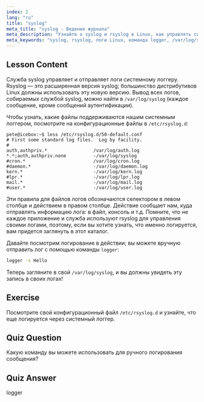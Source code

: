 ```yaml
---
index: 2
lang: "ru"
title: "syslog"
meta_title: "syslog - Ведение журнала"
meta_description: "Узнайте о syslog и rsyslog в Linux, как управлять системными логами и использовать команду logger. Начните с этого удобного для новичков руководства!"
meta_keywords: "syslog, rsyslog, логи Linux, команда logger, /var/log/syslog, учебник Linux, Linux для начинающих, системное логирование"
---
```


## Lesson Content

Служба syslog управляет и отправляет логи системному логгеру. Rsyslog — это расширенная версия syslog; большинство дистрибутивов Linux должны использовать эту новую версию. Вывод всех логов, собираемых службой syslog, можно найти в `/var/log/syslog` (каждое сообщение, кроме сообщений аутентификации).

Чтобы узнать, какие файлы поддерживаются нашим системным логгером, посмотрите на конфигурационные файлы в `/etc/rsyslog.d`:

```plaintext
pete@icebox:~$ less /etc/rsyslog.d/50-default.conf
# First some standard log files.  Log by facility.
#
auth,authpriv.*                 /var/log/auth.log
*.*;auth,authpriv.none          -/var/log/syslog
#cron.*                         /var/log/cron.log
#daemon.*                       -/var/log/daemon.log
kern.*                          -/var/log/kern.log
#lpr.*                          -/var/log/lpr.log
mail.*                          -/var/log/mail.log
#user.*                         -/var/log/user.log
```

Эти правила для файлов логов обозначаются селектором в левом столбце и действием в правом столбце. Действие сообщает нам, куда отправлять информацию лога: в файл, консоль и т.д. Помните, что не каждое приложение и служба используют rsyslog для управления своими логами, поэтому, если вы хотите узнать, что именно логируется, вам придется заглянуть в этот каталог.

Давайте посмотрим логирование в действии; вы можете вручную отправить лог с помощью команды `logger`:

```bash
logger -s Hello
```

Теперь загляните в свой `/var/log/syslog`, и вы должны увидеть эту запись в своих логах!

## Exercise

Посмотрите свой конфигурационный файл `/etc/rsyslog.d` и узнайте, что еще логируется через системный логгер.

## Quiz Question

Какую команду вы можете использовать для ручного логирования сообщения?

## Quiz Answer

logger
